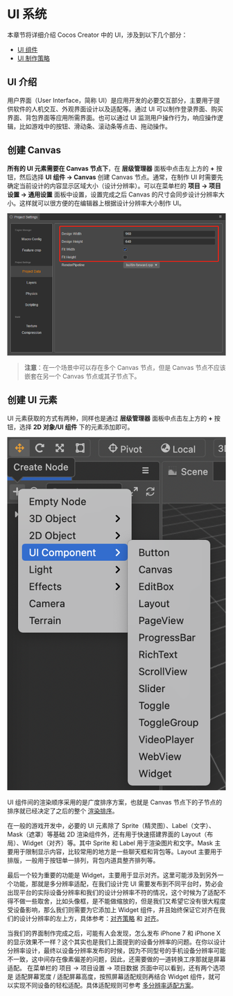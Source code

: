 # UI 系统

本章节将详细介绍 Cocos Creator 中的 UI，涉及到以下几个部分：

- [UI 组件](components/index.md)
- [UI 制作策略](production-strategy/index.md)

## UI 介绍

用户界面（User Interface，简称 UI）是应用开发的必要交互部分，主要用于提供软件的人机交互、外观界面设计以及适配等。通过 UI 可以制作登录界面、购买界面、背包界面等应用所需界面。也可以通过 UI 监测用户操作行为，响应操作逻辑，比如游戏中的按钮、滑动条、滚动条等点击、拖动操作。

## 创建 Canvas

**所有的 UI 元素需要在 Canvas 节点下**，在 **层级管理器** 面板中点击左上方的 **+** 按钮，然后选择 **UI 组件 -> Canvas** 创建 Canvas 节点。通常，在制作 UI 时需要先确定当前设计的内容显示区域大小（设计分辨率）。可以在菜单栏的 **项目 -> 项目设置 -> 通用设置** 面板中设置，设置完成之后 Canvas 的尺寸会同步设计分辨率大小。这样就可以很方便的在编辑器上根据设计分辨率大小制作 UI。

![resolution_config](resolution_config.png)

>**注意**：在一个场景中可以存在多个 Canvas 节点，但是 Canvas 节点不应该嵌套在另一个 Canvas 节点或其子节点下。

## 创建 UI 元素

UI 元素获取的方式有两种，同样也是通过 **层级管理器** 面板中点击左上方的 **+** 按钮，选择 **2D 对象/UI 组件** 下的元素添加即可。

![create-ui](create-ui.png)

UI 组件间的渲染顺序采用的是广度排序方案，也就是 Canvas 节点下的子节点的排序就已经决定了之后的整个 [渲染排序](./production-strategy/priority.md)。

在一般的游戏开发中，必要的 UI 元素除了 Sprite（精灵图）、Label（文字）、Mask（遮罩）等基础 2D 渲染组件外，还有用于快速搭建界面的 Layout（布局）、Widget（对齐）等。其中 Sprite 和 Label 用于渲染图片和文字。Mask 主要用于限制显示内容，比较常用的地方是一些聊天框和背包等。Layout 主要用于排版，一般用于按钮单一排列，背包内道具整齐排列等。

最后一个较为重要的功能是 Widget，主要用于显示对齐。这里可能涉及到另外一个功能，那就是多分辨率适配，在我们设计完 UI 需要发布到不同平台时，势必会出现平台的实际设备分辨率和我们的设计分辨率不符的情况，这个时候为了适配不得不做一些取舍，比如头像框，是不能做缩放的，但是我们又希望它没有很大程度受设备影响，那么我们则需要为它添加上 Widget 组件，并且始终保证它对齐在我们的设计分辨率的左上方，具体参考：[对齐策略](production-strategy/widget-align.md) 和 [对齐](components/widget.md)。

当我们的界面制作完成之后，可能有人会发现，怎么发布 iPhone 7 和 iPhone X 的显示效果不一样？这个其实也是我们上面提到的设备分辨率的问题。在你以设计分辨率设计，最终以设备分辨率发布的时候，因为不同型号的手机设备分辨率可能不一致，这中间存在像素偏差的问题，因此，还需要做的一道转换工序那就是屏幕适配。
在菜单栏的 项目 -> 项目设置 -> 项目数据 页面中可以看到，还有两个选项是 适配屏幕宽度 / 适配屏幕高度，按照屏幕适配规则再结合 Widget 组件，就可以实现不同设备的轻松适配。具体适配规则可参考 [多分辨率适配方案](production-strategy/multi-resolution.md)。
